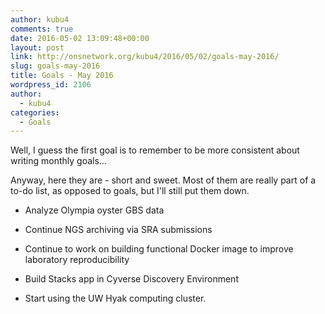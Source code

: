 ```yaml
---
author: kubu4
comments: true
date: 2016-05-02 13:09:48+00:00
layout: post
link: http://onsnetwork.org/kubu4/2016/05/02/goals-may-2016/
slug: goals-may-2016
title: Goals - May 2016
wordpress_id: 2106
author:
  - kubu4
categories:
  - Goals
---
```


Well, I guess the first goal is to remember to be more consistent about writing monthly goals...

Anyway, here they are - short and sweet. Most of them are really part of a to-do list, as opposed to goals, but I'll still put them down.




    
  * Analyze Olympia oyster GBS data

    
  * Continue NGS archiving via SRA submissions

    
  * Continue to work on building functional Docker image to improve laboratory reproducibility

    
  * Build Stacks app in Cyverse Discovery Environment

    
  * Start using the UW Hyak computing cluster.




